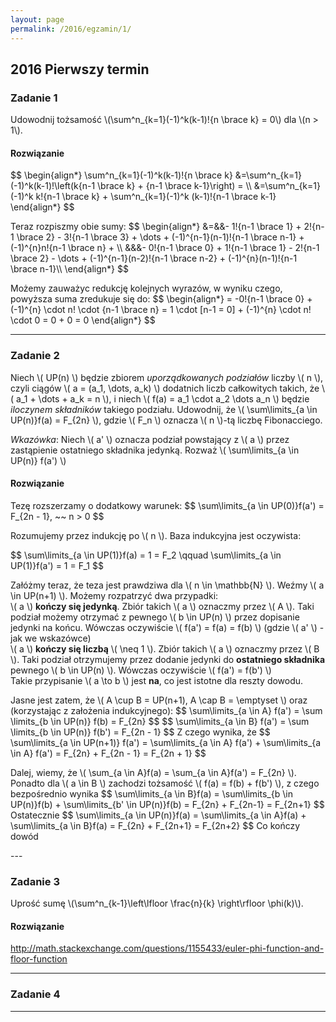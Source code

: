 ```yaml
---
layout: page
permalink: /2016/egzamin/1/
---
```


## 2016 Pierwszy termin

### Zadanie 1

Udowodnij tożsamość \\(\sum^n\_{k=1}(-1)^k(k-1)!{n \brace k} = 0\\) dla
\\(n > 1\\).

<div data-collapse>
  <h4 class="collapsible">Rozwiązanie</h4>
  <div class="solution">
  <p>
    $$
    \begin{align*}
      \sum^n_{k=1}(-1)^k(k-1)!{n \brace k}
      &=\sum^n_{k=1}(-1)^k(k-1)!\left(k{n-1 \brace k} +
       {n-1 \brace k-1}\right) = \\
      &=\sum^n_{k=1}(-1)^k k!{n-1 \brace k} +
       \sum^n_{k=1}(-1)^k (k-1)!{n-1 \brace k-1}
    \end{align*}
    $$
  </p>
  <p>
    Teraz rozpiszmy obie sumy:
    $$
    \begin{align*}
      &=&&- 1!{n-1 \brace 1}
       + 2!{n-1 \brace 2}
       - 3!{n-1 \brace 3}
       + \dots
       + (-1)^{n-1}(n-1)!{n-1 \brace n-1}
       + (-1)^{n}n!{n-1 \brace n} + \\
      &&&- 0!{n-1 \brace 0}
       + 1!{n-1 \brace 1}
       - 2!{n-1 \brace 2}
       - \dots
       + (-1)^{n-1}(n-2)!{n-1 \brace n-2}
       + (-1)^{n}(n-1)!{n-1 \brace n-1}\\
    \end{align*}
    $$
  </p>
  <p>
    Możemy zauważyc redukcję kolejnych wyrazów, w wyniku czego, powyższa suma zredukuje się do:
    $$
    \begin{align*}
      = -0!{n-1 \brace 0} + (-1)^{n} \cdot n! \cdot {n-1 \brace n}
      = 1 \cdot [n-1 = 0] + (-1)^{n} \cdot n! \cdot 0 = 0 + 0 = 0
    \end{align*}
    $$
  </p>
  </div>
</div>

---

### Zadanie 2

Niech \\( UP(n) \\) będzie zbiorem _uporządkowanych podziałów_ liczby \\( n \\),
czyli ciągów \\( a = (a_1, \dots, a_k) \\) dodatnich liczb całkowitych
takich, że \\( a_1 + \dots + a_k = n \\), i niech
\\( f(a) = a_1 \cdot a_2 \dots a_n \\) będzie _iloczynem składników_ takiego
podziału. Udowodnij, że \\( \sum\limits_{a \in UP(n)}f(a) = F_{2n} \\), gdzie
\\( F_n \\) oznacza \\( n \\)-tą liczbę Fibonacciego.

_Wkazówka_: Niech \\( a' \\) oznacza podział powstający z
\\( a \\) przez zastąpienie ostatniego składnika jedynką. Rozważ
\\( \sum\limits_{a \in UP(n)} f(a') \\)

<div data-collapse>
  <h4 class="collapsible">Rozwiązanie</h4>
  <div class="solution">
  <p>
    Tezę rozszerzamy o dodatkowy warunek:
    $$
    \sum\limits_{a \in UP(0)}f(a') = F_{2n - 1}, ~~ n > 0
    $$
  </p>
  <p>
    Rozumujemy przez indukcję po \( n \). Baza indukcyjna jest oczywista:
  </p>
  <p>
    $$
    \sum\limits_{a \in UP(1)}f(a) = 1 = F_2 \qquad
    \sum\limits_{a \in UP(1)}f(a') = 1 = F_1
    $$
  </p>
  <p>
    Załóżmy teraz, że teza jest prawdziwa dla \( n \in \mathbb{N} \).
    Weźmy \( a \in UP(n+1) \). Możemy rozpatrzyć dwa przypadki:<br>
    \( a \) <b>kończy się jedynką</b>. Zbiór takich \( a \) oznaczmy przez
    \( A \). Taki podział możemy otrzymać z pewnego \( b \in UP(n) \)
    przez dopisanie jedynki na końcu. Wówczas oczywiście
    \( f(a') = f(a) = f(b) \) (gdzie \( a' \) - jak we wskazówce)<br>
    \( a \) <b>kończy się liczbą</b> \( \neq 1 \). Zbiór takich \( a \) oznaczmy
    przez \( B \). Taki podział otrzymujemy przez dodanie jedynki do
    <b>ostatniego składnika</b> pewnego \( b \in UP(n) \). Wówczas
    oczywiście \( f(a') = f(b') \)<br>
    Takie przypisanie \( a \to b \) jest <b>na</b>, co jest istotne
    dla reszty dowodu.
  </p>
  <p>
    Jasne jest zatem, że \( A \cup B = UP(n+1), A \cap B = \emptyset \) oraz
    (korzystając z założenia indukcyjnego):
    $$
    \sum\limits_{a \in A} f(a') = \sum \limits_{b \in UP(n)} f(b) = F_{2n}
    $$
    $$
    \sum\limits_{a \in B} f(a') = \sum \limits_{b \in UP(n)} f(b') = F_{2n - 1}
    $$
    Z czego wynika, że
    $$
    \sum\limits_{a \in UP(n+1)} f(a') =
        \sum\limits_{a \in A} f(a') + \sum\limits_{a \in A} f(a') =
        F_{2n} + F_{2n - 1} = F_{2n + 1}
    $$
  </p>
  <p>
    Dalej, wiemy, że \( \sum_{a \in A}f(a) = \sum_{a \in A}f(a') = F_{2n} \).
    Ponadto dla \( a \in B \) zachodzi tożsamość
    \( f(a) = f(b) + f(b') \), z czego bezpośrednio wynika
    $$
        \sum\limits_{a \in B}f(a) = \sum\limits_{b \in UP(n)}f(b)
                                  + \sum\limits_{b' \in UP(n)}f(b) =
                                    F_{2n} + F_{2n-1} = F_{2n+1}
    $$
    Ostatecznie
    $$
        \sum\limits_{a \in UP(n)}f(a) = \sum\limits_{a \in A}f(a)
                                      + \sum\limits_{a \in B}f(a) =
                                        F_{2n} + F_{2n+1} = F_{2n+2}
    $$
    Co kończy dowód
  </p>
  </div>
</div>
---

### Zadanie 3

Uprość sumę \\(\sum^n\_{k-1}\left\lfloor \frac{n}{k} \right\rfloor \phi(k)\\).

<div data-collapse>
  <h4 class="collapsible">Rozwiązanie</h4>
  <div class="solution">
    <p>
      <a href="http://math.stackexchange.com/questions/1155433/euler-phi-function-and-floor-function">
        http://math.stackexchange.com/questions/1155433/euler-phi-function-and-floor-function
      </a>
    </p>
  </div>
</div>

---

### Zadanie 4

---
